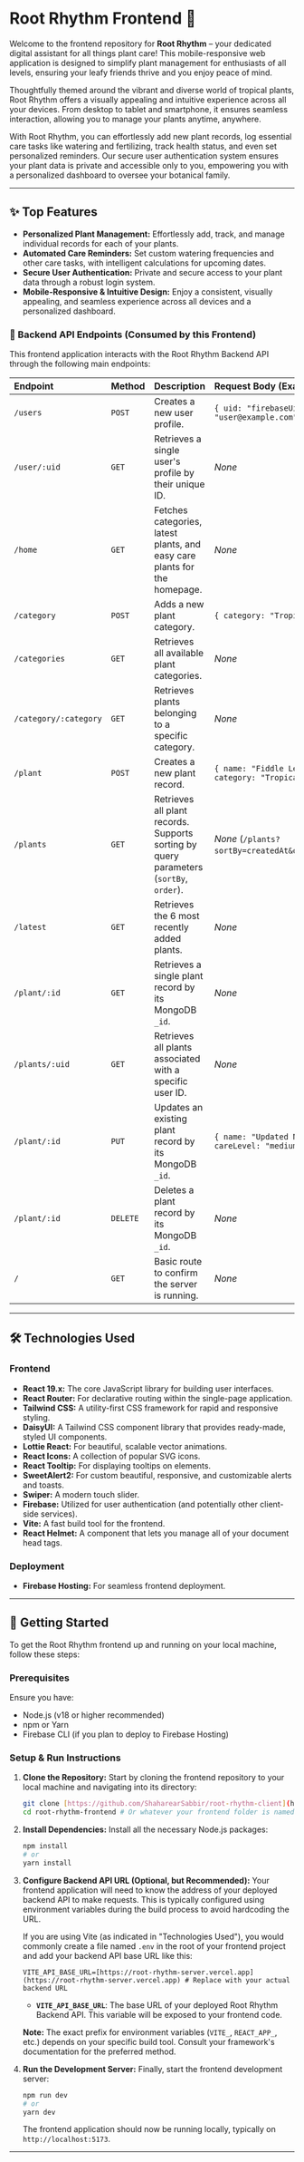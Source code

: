 # Root Rhythm Frontend 🌱

Welcome to the frontend repository for **Root Rhythm** – your dedicated digital assistant for all things plant care! This mobile-responsive web application is designed to simplify plant management for enthusiasts of all levels, ensuring your leafy friends thrive and you enjoy peace of mind.

Thoughtfully themed around the vibrant and diverse world of tropical plants, Root Rhythm offers a visually appealing and intuitive experience across all your devices. From desktop to tablet and smartphone, it ensures seamless interaction, allowing you to manage your plants anytime, anywhere.

With Root Rhythm, you can effortlessly add new plant records, log essential care tasks like watering and fertilizing, track health status, and even set personalized reminders. Our secure user authentication system ensures your plant data is private and accessible only to you, empowering you with a personalized dashboard to oversee your botanical family.

---

## ✨ Top Features

-   **Personalized Plant Management:** Effortlessly add, track, and manage individual records for each of your plants.
-   **Automated Care Reminders:** Set custom watering frequencies and other care tasks, with intelligent calculations for upcoming dates.
-   **Secure User Authentication:** Private and secure access to your plant data through a robust login system.
-   **Mobile-Responsive & Intuitive Design:** Enjoy a consistent, visually appealing, and seamless experience across all devices and a personalized dashboard.

### 📍 Backend API Endpoints (Consumed by this Frontend)

This frontend application interacts with the Root Rhythm Backend API through the following main endpoints:

| Endpoint                 | Method | Description                                                                 | Request Body (Example)                                                      |
| :----------------------- | :----- | :-------------------------------------------------------------------------- | :-------------------------------------------------------------------------- |
| `/users`                 | `POST` | Creates a new user profile.                                                 | `{ uid: "firebaseUid", email: "user@example.com", ... }`                  |
| `/user/:uid`             | `GET`  | Retrieves a single user's profile by their unique ID.                       | _None_                                                                      |
| `/home`                  | `GET`  | Fetches categories, latest plants, and easy care plants for the homepage.   | _None_                                                                      |
| `/category`              | `POST` | Adds a new plant category.                                                  | `{ category: "Tropical" }`                                                  |
| `/categories`            | `GET`  | Retrieves all available plant categories.                                   | _None_                                                                      |
| `/category/:category`    | `GET`  | Retrieves plants belonging to a specific category.                          | _None_                                                                      |
| `/plant`                 | `POST` | Creates a new plant record.                                                 | `{ name: "Fiddle Leaf Fig", category: "Tropical", ... }`                    |
| `/plants`                | `GET`  | Retrieves all plant records. Supports sorting by query parameters (`sortBy`, `order`). | _None_ (`/plants?sortBy=createdAt&order=descending`)                          |
| `/latest`                | `GET`  | Retrieves the 6 most recently added plants.                                 | _None_                                                                      |
| `/plant/:id`             | `GET`  | Retrieves a single plant record by its MongoDB `_id`.                       | _None_                                                                      |
| `/plants/:uid`           | `GET`  | Retrieves all plants associated with a specific user ID.                    | _None_                                                                      |
| `/plant/:id`             | `PUT`  | Updates an existing plant record by its MongoDB `_id`.                      | `{ name: "Updated Name", careLevel: "medium", ... }`                        |
| `/plant/:id`             | `DELETE` | Deletes a plant record by its MongoDB `_id`.                                | _None_                                                                      |
| `/`                      | `GET`  | Basic route to confirm the server is running.                               | _None_                                                                      |

---

## 🛠️ Technologies Used

### Frontend

-   **React 19.x:** The core JavaScript library for building user interfaces.
-   **React Router:** For declarative routing within the single-page application.
-   **Tailwind CSS:** A utility-first CSS framework for rapid and responsive styling.
-   **DaisyUI:** A Tailwind CSS component library that provides ready-made, styled UI components.
-   **Lottie React:** For beautiful, scalable vector animations.
-   **React Icons:** A collection of popular SVG icons.
-   **React Tooltip:** For displaying tooltips on elements.
-   **SweetAlert2:** For custom beautiful, responsive, and customizable alerts and toasts.
-   **Swiper:** A modern touch slider.
-   **Firebase:** Utilized for user authentication (and potentially other client-side services).
-   **Vite:** A fast build tool for the frontend.
-   **React Helmet:** A component that lets you manage all of your document head tags.

### Deployment

-   **Firebase Hosting:** For seamless frontend deployment.

---

## 🚀 Getting Started

To get the Root Rhythm frontend up and running on your local machine, follow these steps:

### Prerequisites

Ensure you have:
-   Node.js (v18 or higher recommended)
-   npm or Yarn
-   Firebase CLI (if you plan to deploy to Firebase Hosting)

### Setup & Run Instructions

1.  **Clone the Repository:**
    Start by cloning the frontend repository to your local machine and navigating into its directory:
    ```bash
    git clone [https://github.com/ShaharearSabbir/root-rhythm-client](https://github.com/ShaharearSabbir/root-rhythm-client)
    cd root-rhythm-frontend # Or whatever your frontend folder is named
    ```

2.  **Install Dependencies:**
    Install all the necessary Node.js packages:
    ```bash
    npm install
    # or
    yarn install
    ```

3.  **Configure Backend API URL (Optional, but Recommended):**
    Your frontend application will need to know the address of your deployed backend API to make requests. This is typically configured using environment variables during the build process to avoid hardcoding the URL.

    If you are using Vite (as indicated in "Technologies Used"), you would commonly create a file named `.env` in the root of your frontend project and add your backend API base URL like this:
    ```env
    VITE_API_BASE_URL=[https://root-rhythm-server.vercel.app](https://root-rhythm-server.vercel.app) # Replace with your actual backend URL
    ```
    * **`VITE_API_BASE_URL`**: The base URL of your deployed Root Rhythm Backend API. This variable will be exposed to your frontend code.

    **Note:** The exact prefix for environment variables (`VITE_`, `REACT_APP_`, etc.) depends on your specific build tool. Consult your framework's documentation for the preferred method.

4.  **Run the Development Server:**
    Finally, start the frontend development server:
    ```bash
    npm run dev
    # or
    yarn dev
    ```
    The frontend application should now be running locally, typically on `http://localhost:5173`.

---
